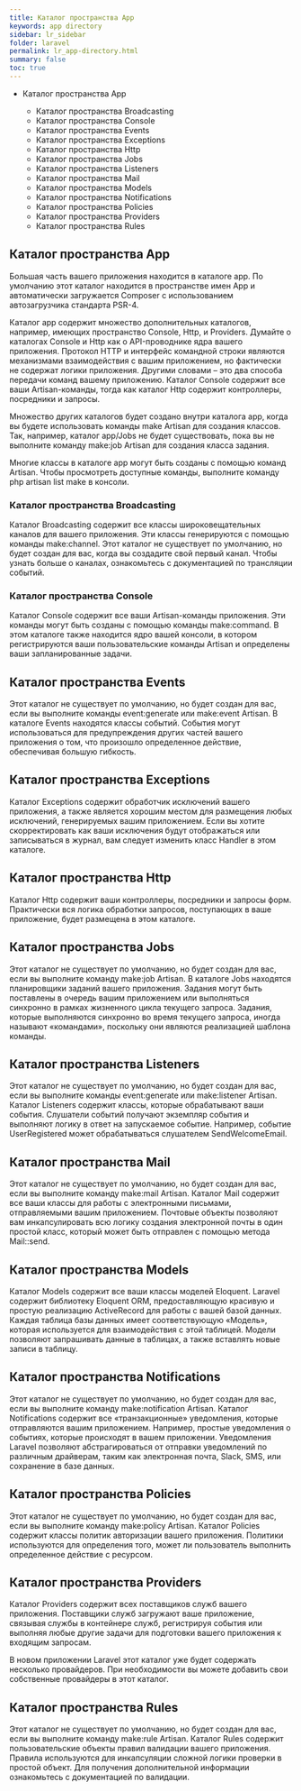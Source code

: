 ```yaml
---
title: Каталог пространства App
keywords: app directory
sidebar: lr_sidebar
folder: laravel
permalink: lr_app-directory.html
summary: false
toc: true
---
```


* Каталог пространства App
 
     * Каталог пространства Broadcasting
     * Каталог пространства Console
     * Каталог пространства Events
     * Каталог пространства Exceptions
     * Каталог пространства Http
     * Каталог пространства Jobs
     * Каталог пространства Listeners
     * Каталог пространства Mail
     * Каталог пространства Models
     * Каталог пространства Notifications
     * Каталог пространства Policies
     * Каталог пространства Providers
     * Каталог пространства Rules
     

## Каталог пространства App

Большая часть вашего приложения находится в каталоге app. По умолчанию этот каталог находится в пространстве имен App и автоматически загружается Composer с использованием автозагрузчика стандарта PSR-4.

Каталог app содержит множество дополнительных каталогов, например, имеющих пространство Console, Http, и Providers. Думайте о каталогах Console и Http как о API-проводнике ядра вашего приложения. Протокол HTTP и интерфейс командной строки являются механизмами взаимодействия с вашим приложением, но фактически не содержат логики приложения. Другими словами – это два способа передачи команд вашему приложению. Каталог Console содержит все ваши Artisan-команды, тогда как каталог Http содержит контроллеры, посредники и запросы.

Множество других каталогов будет создано внутри каталога app, когда вы будете использовать команды make Artisan для создания классов. Так, например, каталог app/Jobs не будет существовать, пока вы не выполните команду make:job Artisan для создания класса задания.

Многие классы в каталоге app могут быть созданы с помощью команд Artisan. Чтобы просмотреть доступные команды, выполните команду php artisan list make в консоли.

### Каталог пространства Broadcasting
Каталог Broadcasting содержит все классы широковещательных каналов для вашего приложения. Эти классы генерируются с помощью команды make:channel. Этот каталог не существует по умолчанию, но будет создан для вас, когда вы создадите свой первый канал. Чтобы узнать больше о каналах, ознакомьтесь с документацией по трансляции событий.

### Каталог пространства Console
Каталог Console содержит все ваши Artisan-команды приложения. Эти команды могут быть созданы с помощью команды make:command. В этом каталоге также находится ядро вашей консоли, в котором регистрируются ваши пользовательские команды Artisan и определены ваши запланированные задачи.

## Каталог пространства Events
Этот каталог не существует по умолчанию, но будет создан для вас, если вы выполните команды event:generate или make:event Artisan. В каталоге Events находятся классы событий. События могут использоваться для предупреждения других частей вашего приложения о том, что произошло определенное действие, обеспечивая большую гибкость.

## Каталог пространства Exceptions
Каталог Exceptions содержит обработчик исключений вашего приложения, а также является хорошим местом для размещения любых исключений, генерируемых вашим приложением. Если вы хотите скорректировать как ваши исключения будут отображаться или записываться в журнал, вам следует изменить класс Handler в этом каталоге.

## Каталог пространства Http
Каталог Http содержит ваши контроллеры, посредники и запросы форм. Практически вся логика обработки запросов, поступающих в ваше приложение, будет размещена в этом каталоге.

## Каталог пространства Jobs
Этот каталог не существует по умолчанию, но будет создан для вас, если вы выполните команду make:job Artisan. В каталоге Jobs находятся планировщики заданий вашего приложения. Задания могут быть поставлены в очередь вашим приложением или выполняться синхронно в рамках жизненного цикла текущего запроса. Задания, которые выполняются синхронно во время текущего запроса, иногда называют «командами», поскольку они являются реализацией шаблона команды.

## Каталог пространства Listeners
Этот каталог не существует по умолчанию, но будет создан для вас, если вы выполните команды event:generate или make:listener Artisan. Каталог Listeners содержит классы, которые обрабатывают ваши события. Слушатели событий получают экземпляр события и выполняют логику в ответ на запускаемое событие. Например, событие UserRegistered может обрабатываться слушателем SendWelcomeEmail.

## Каталог пространства Mail
Этот каталог не существует по умолчанию, но будет создан для вас, если вы выполните команду make:mail Artisan. Каталог Mail содержит все ваши классы для работы с электронными письмами, отправляемыми вашим приложением. Почтовые объекты позволяют вам инкапсулировать всю логику создания электронной почты в один простой класс, который может быть отправлен с помощью метода Mail::send.

## Каталог пространства Models
Каталог Models содержит все ваши классы моделей Eloquent. Laravel содержит библиотеку Eloquent ORM, предоставляющую красивую и простую реализацию ActiveRecord для работы с вашей базой данных. Каждая таблица базы данных имеет соответствующую «Модель», которая используется для взаимодействия с этой таблицей. Модели позволяют запрашивать данные в таблицах, а также вставлять новые записи в таблицу.

## Каталог пространства Notifications
Этот каталог не существует по умолчанию, но будет создан для вас, если вы выполните команду make:notification Artisan. Каталог Notifications содержит все «транзакционные» уведомления, которые отправляются вашим приложением. Например, простые уведомления о событиях, которые происходят в вашем приложении. Уведомления Laravel позволяют абстрагироваться от отправки уведомлений по различным драйверам, таким как электронная почта, Slack, SMS, или сохранение в базе данных.

## Каталог пространства Policies
Этот каталог не существует по умолчанию, но будет создан для вас, если вы выполните команду make:policy Artisan. Каталог Policies содержит классы политик авторизации вашего приложения. Политики используются для определения того, может ли пользователь выполнить определенное действие с ресурсом.

## Каталог пространства Providers
Каталог Providers содержит всех поставщиков служб вашего приложения. Поставщики служб загружают ваше приложение, связывая службы в контейнере служб, регистрируя события или выполняя любые другие задачи для подготовки вашего приложения к входящим запросам.

В новом приложении Laravel этот каталог уже будет содержать несколько провайдеров. При необходимости вы можете добавить свои собственные провайдеры в этот каталог.

## Каталог пространства Rules
Этот каталог не существует по умолчанию, но будет создан для вас, если вы выполните команду make:rule Artisan. Каталог Rules содержит пользовательские объекты правил валидации вашего приложения. Правила используются для инкапсуляции сложной логики проверки в простой объект. Для получения дополнительной информации ознакомьтесь с документацией по валидации.

